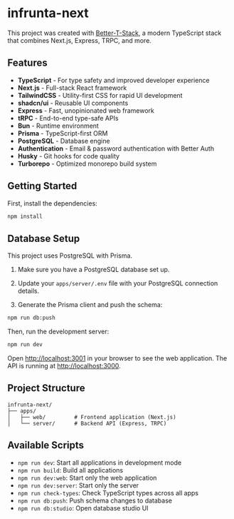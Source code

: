 # infrunta-next

This project was created with [Better-T-Stack](https://github.com/AmanVarshney01/create-better-t-stack), a modern TypeScript stack that combines Next.js, Express, TRPC, and more.

## Features

- **TypeScript** - For type safety and improved developer experience
- **Next.js** - Full-stack React framework
- **TailwindCSS** - Utility-first CSS for rapid UI development
- **shadcn/ui** - Reusable UI components
- **Express** - Fast, unopinionated web framework
- **tRPC** - End-to-end type-safe APIs
- **Bun** - Runtime environment
- **Prisma** - TypeScript-first ORM
- **PostgreSQL** - Database engine
- **Authentication** - Email & password authentication with Better Auth
- **Husky** - Git hooks for code quality
- **Turborepo** - Optimized monorepo build system

## Getting Started

First, install the dependencies:

```bash
npm install
```
## Database Setup

This project uses PostgreSQL with Prisma.

1. Make sure you have a PostgreSQL database set up.
2. Update your `apps/server/.env` file with your PostgreSQL connection details.

3. Generate the Prisma client and push the schema:
```bash
npm run db:push
```


Then, run the development server:

```bash
npm run dev
```

Open [http://localhost:3001](http://localhost:3001) in your browser to see the web application.
The API is running at [http://localhost:3000](http://localhost:3000).



## Project Structure

```
infrunta-next/
├── apps/
│   ├── web/         # Frontend application (Next.js)
│   └── server/      # Backend API (Express, TRPC)
```

## Available Scripts

- `npm run dev`: Start all applications in development mode
- `npm run build`: Build all applications
- `npm run dev:web`: Start only the web application
- `npm run dev:server`: Start only the server
- `npm run check-types`: Check TypeScript types across all apps
- `npm run db:push`: Push schema changes to database
- `npm run db:studio`: Open database studio UI
